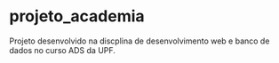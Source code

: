 # projeto_academia
Projeto desenvolvido na discplina de desenvolvimento web e banco de dados no curso ADS da UPF.
